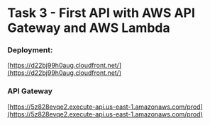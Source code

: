 # Task 3 - First API with AWS API Gateway and AWS Lambda #

### Deployment: ### 
[https://d22bj99h0aug.cloudfront.net/](https://d22bj99h0aug.cloudfront.net/)

### API Gateway ###
[https://5z828evqe2.execute-api.us-east-1.amazonaws.com/prod](https://5z828evqe2.execute-api.us-east-1.amazonaws.com/prod)